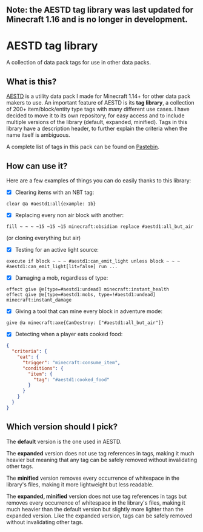 ## Note: the AESTD tag library was last updated for Minecraft 1.16 and is no longer in development.

# AESTD tag library

A collection of data pack tags for use in other data packs.

## What is this?

[AESTD](https://github.com/Aeldrion/AESTD) is a utility data pack I made for Minecraft 1.14+ for other data pack makers to use.
An important feature of AESTD is its **tag library**, a collection of 200+ item/block/entity type tags with many different use cases.
I have decided to move it to its own repository, for easy access and to include multiple versions of the library (default, expanded, minified).
Tags in this library have a description header, to further explain the criteria when the name itself is ambiguous.

A complete list of tags in this pack can be found on [Pastebin](https://pastebin.com/1TfhsM2p).

## How can use it?

Here are a few examples of things you can do easily thanks to this library:

- [x] Clearing items with an NBT tag:
```mcfunction
clear @a #aestd1:all{example: 1b}
```

- [x] Replacing every non air block with another:
```mcfunction
fill ~ ~ ~ ~15 ~15 ~15 minecraft:obsidian replace #aestd1:all_but_air
```
(or cloning everything but air)

- [x] Testing for an active light source:
```mcfunction
execute if block ~ ~ ~ #aestd1:can_emit_light unless block ~ ~ ~ #aestd1:can_emit_light[lit=false] run ...
```

- [x] Damaging a mob, regardless of type:
```mcfunction
effect give @e[type=#aestd1:undead] minecraft:instant_health
effect give @e[type=#aestd1:mobs, type=!#aestd1:undead] minecraft:instant_damage
```

- [x] Giving a tool that can mine every block in adventure mode:
```mcfunction
give @a minecraft:axe{CanDestroy: ["#aestd1:all_but_air"]}
```

- [x] Detecting when a player eats cooked food:
```json
{
  "criteria": {
    "eat": {
      "trigger": "minecraft:consume_item",
      "conditions": {
        "item": {
          "tag": "#aestd1:cooked_food"
        }
      }
    }
  }
}
```

## Which version should I pick?

The **default** version is the one used in AESTD.

The **expanded** version does not use tag references in tags, making it much heavier but meaning that any tag can be safely removed without invalidating other tags.

The **minified** version removes every occurrence of whitespace in the library's files, making it more lightweight but less readable.

The **expanded, minified** version does not use tag references in tags but removes every occurrence of whitespace in the library's files, making it much heavier than the default version but slightly more lighter than the expanded version.
Like the expanded version, tags can be safely removed without invalidating other tags.
